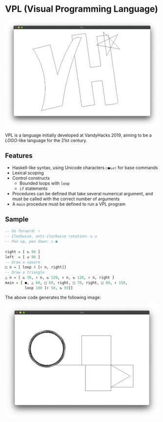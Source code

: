 # VPL (Visual Programming Language)
![Vandyhacks logo](vandyhacks.png)

VPL is a language initially developed at VandyHacks 2019, aiming to be
a _LOGO_-like language for the 21st century.

## Features
- Haskell-like syntax, using Unicode characters `○●↻↺↑` for base
  commands
- Lexical scoping
- Control constructs
  - Bounded loops with `loop`
  - `if` statements
- Procedures can be defined that take several numerical argument, and
  must be called with the correct number of arguments
- A `main` procedure must be defined to run a VPL program

## Sample
```haskell
-- Go forward: ↑
-- Clockwise, anti-clockwise rotation: ↻ ↺
-- Pen up, pen down: ○ ●

right = [ ↻ 90 ]
left  = [ ↺ 90 ]
-- Draw a square
□ n = [ loop 4 [↑ n, right]]
-- Draw a triangle
△ n = [ ↻ 30, ↑ n, ↻ 120, ↑ n, ↻ 120, ↑ n, right ]
main = [ ●, △ 60, □ 60, right, □ 70, right, □ 80, ↑ 150,
         loop 100 [↑ 50, ↻ 59]]
```

The above code generates the following image:

![Sample image](sample.png)
